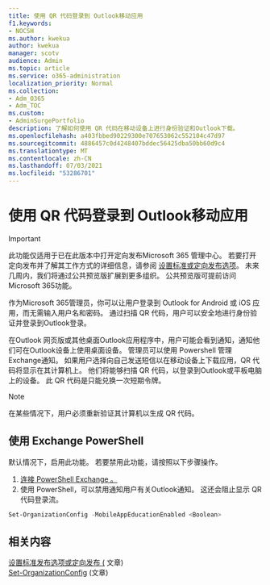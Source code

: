 ```yaml
---
title: 使用 QR 代码登录到 Outlook移动应用
f1.keywords:
- NOCSH
ms.author: kwekua
author: kwekua
manager: scotv
audience: Admin
ms.topic: article
ms.service: o365-administration
localization_priority: Normal
ms.collection:
- Adm_O365
- Adm_TOC
ms.custom:
- AdminSurgePortfolio
description: 了解如何使用 QR 代码在移动设备上进行身份验证和Outlook下载。
ms.openlocfilehash: a403fbbed90229300e707653062c552104c47d97
ms.sourcegitcommit: 4886457c0d4248407bddec56425dba50bb60d9c4
ms.translationtype: MT
ms.contentlocale: zh-CN
ms.lasthandoff: 07/03/2021
ms.locfileid: "53286701"
---
```

# <a name="use-a-qr-code-to-sign-in-to-the-outlook-mobile-apps"></a>使用 QR 代码登录到 Outlook移动应用

> [!IMPORTANT]
> 此功能仅适用于已在此版本中打开定向发布Microsoft 365 管理中心。 若要打开定向发布并了解其工作方式的详细信息，请参阅 [设置标准或定向发布选项](release-options-in-office-365.md)。 未来几周内，我们将通过公共预览版扩展到更多组织。 公共预览版可提前访问Microsoft 365功能。

作为Microsoft 365管理员，你可以让用户登录到 Outlook for Android 或 iOS 应用，而无需输入用户名和密码。 通过扫描 QR 代码，用户可以安全地进行身份验证并登录到Outlook登录。

在Outlook 网页版或其他桌面Outlook应用程序中，用户可能会看到通知，通知他们可在Outlook设备上使用桌面设备。 管理员可以使用 Powershell 管理Exchange通知。 如果用户选择向自己发送短信以在移动设备上下载应用，QR 代码将显示在其计算机上。 他们将能够扫描 QR 代码，以登录到Outlook或平板电脑上的设备。 此 QR 代码是只能兑换一次短期令牌。

> [!NOTE]
> 在某些情况下，用户必须重新验证其计算机以生成 QR 代码。

## <a name="use-exchange-powershell"></a>使用 Exchange PowerShell

默认情况下，启用此功能。 若要禁用此功能，请按照以下步骤操作。

1. [连接 PowerShell Exchange 。](/powershell/exchange/connect-to-exchange-online-powershell)
2. 使用 PowerShell，可以禁用通知用户有关Outlook通知。 这还会阻止显示 QR 代码登录流。

```powershell
Set-OrganizationConfig -MobileAppEducationEnabled <Boolean>
```

## <a name="related-content"></a>相关内容

[设置标准发布选项或定向发布 (](release-options-in-office-365.md) 文章) \
[Set-OrganizationConfig](/powershell/module/exchange/set-organizationconfig) (文章) 